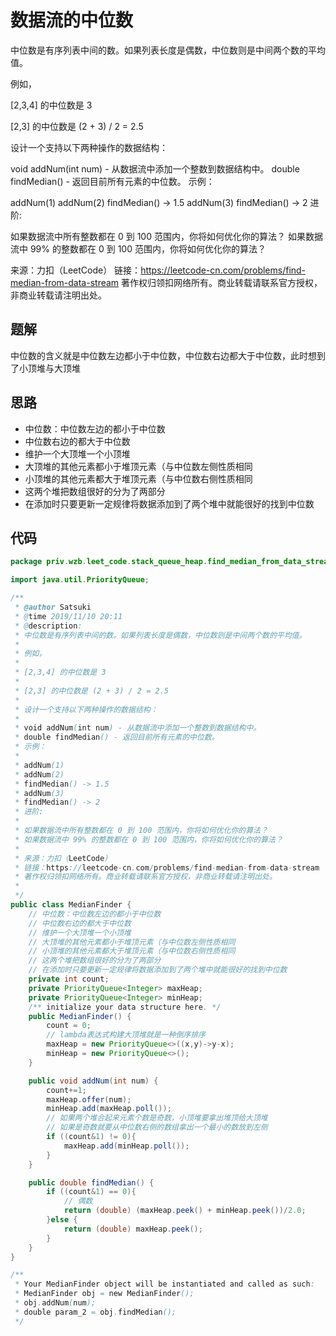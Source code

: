 # 数据流的中位数

中位数是有序列表中间的数。如果列表长度是偶数，中位数则是中间两个数的平均值。

例如，

[2,3,4] 的中位数是 3

[2,3] 的中位数是 (2 + 3) / 2 = 2.5

设计一个支持以下两种操作的数据结构：

void addNum(int num) - 从数据流中添加一个整数到数据结构中。
double findMedian() - 返回目前所有元素的中位数。
示例：

addNum(1)
addNum(2)
findMedian() -> 1.5
addNum(3) 
findMedian() -> 2
进阶:

如果数据流中所有整数都在 0 到 100 范围内，你将如何优化你的算法？
如果数据流中 99% 的整数都在 0 到 100 范围内，你将如何优化你的算法？

来源：力扣（LeetCode）
链接：https://leetcode-cn.com/problems/find-median-from-data-stream
著作权归领扣网络所有。商业转载请联系官方授权，非商业转载请注明出处。

## 题解

中位数的含义就是中位数左边都小于中位数，中位数右边都大于中位数，此时想到了小顶堆与大顶堆

## 思路

- 中位数：中位数左边的都小于中位数
- 中位数右边的都大于中位数
-  维护一个大顶堆一个小顶堆
- 大顶堆的其他元素都小于堆顶元素（与中位数左侧性质相同
- 小顶堆的其他元素都大于堆顶元素（与中位数右侧性质相同
- 这两个堆把数组很好的分为了两部分
- 在添加时只要更新一定规律将数据添加到了两个堆中就能很好的找到中位数

## 代码

```java
package priv.wzb.leet_code.stack_queue_heap.find_median_from_data_stream_295;

import java.util.PriorityQueue;

/**
 * @author Satsuki
 * @time 2019/11/10 20:11
 * @description:
 * 中位数是有序列表中间的数。如果列表长度是偶数，中位数则是中间两个数的平均值。
 *
 * 例如，
 *
 * [2,3,4] 的中位数是 3
 *
 * [2,3] 的中位数是 (2 + 3) / 2 = 2.5
 *
 * 设计一个支持以下两种操作的数据结构：
 *
 * void addNum(int num) - 从数据流中添加一个整数到数据结构中。
 * double findMedian() - 返回目前所有元素的中位数。
 * 示例：
 *
 * addNum(1)
 * addNum(2)
 * findMedian() -> 1.5
 * addNum(3)
 * findMedian() -> 2
 * 进阶:
 *
 * 如果数据流中所有整数都在 0 到 100 范围内，你将如何优化你的算法？
 * 如果数据流中 99% 的整数都在 0 到 100 范围内，你将如何优化你的算法？
 *
 * 来源：力扣（LeetCode）
 * 链接：https://leetcode-cn.com/problems/find-median-from-data-stream
 * 著作权归领扣网络所有。商业转载请联系官方授权，非商业转载请注明出处。
 *
 */
public class MedianFinder {
    // 中位数：中位数左边的都小于中位数
    // 中位数右边的都大于中位数
    // 维护一个大顶堆一个小顶堆
    // 大顶堆的其他元素都小于堆顶元素（与中位数左侧性质相同
    // 小顶堆的其他元素都大于堆顶元素（与中位数右侧性质相同
    // 这两个堆把数组很好的分为了两部分
    // 在添加时只要更新一定规律将数据添加到了两个堆中就能很好的找到中位数
    private int count;
    private PriorityQueue<Integer> maxHeap;
    private PriorityQueue<Integer> minHeap;
    /** initialize your data structure here. */
    public MedianFinder() {
        count = 0;
        // lambda表达式构建大顶堆就是一种倒序排序
        maxHeap = new PriorityQueue<>((x,y)->y-x);
        minHeap = new PriorityQueue<>();
    }

    public void addNum(int num) {
        count+=1;
        maxHeap.offer(num);
        minHeap.add(maxHeap.poll());
        // 如果两个堆合起来元素个数是奇数，小顶堆要拿出堆顶给大顶堆
        // 如果是奇数就要从中位数右侧的数组拿出一个最小的数放到左侧
        if ((count&1) != 0){
            maxHeap.add(minHeap.poll());
        }
    }

    public double findMedian() {
        if ((count&1) == 0){
            // 偶数
            return (double) (maxHeap.peek() + minHeap.peek())/2.0;
        }else {
            return (double) maxHeap.peek();
        }
    }
}

/**
 * Your MedianFinder object will be instantiated and called as such:
 * MedianFinder obj = new MedianFinder();
 * obj.addNum(num);
 * double param_2 = obj.findMedian();
 */
```